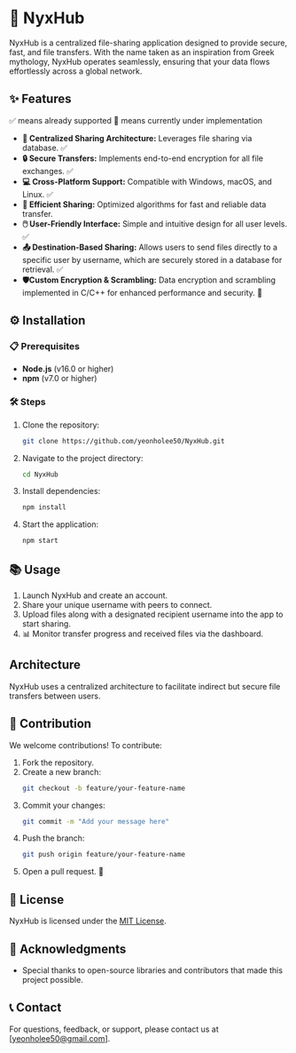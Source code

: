 # 🌌 NyxHub

NyxHub is a centralized file-sharing application designed to provide secure, fast, and file transfers. With the name taken as an inspiration from Greek mythology, NyxHub operates seamlessly, ensuring that your data flows effortlessly across a global network.

## ✨ Features
✅ means already supported
🚧 means currently under implementation

- **🔗 Centralized Sharing Architecture:** Leverages file sharing via database. ✅ 
- **🔒 Secure Transfers:** Implements end-to-end encryption for all file exchanges. ✅
- **💻 Cross-Platform Support:** Compatible with Windows, macOS, and Linux. ✅
- **🚀 Efficient Sharing:** Optimized algorithms for fast and reliable data transfer.
- **🖱️ User-Friendly Interface:** Simple and intuitive design for all user levels. ✅
- **📤 Destination-Based Sharing:** Allows users to send files directly to a specific user by username, which are securely stored in a database for retrieval. ✅
- **🛡️Custom Encryption & Scrambling:** Data encryption and scrambling implemented in C/C++ for enhanced performance and security. 🚧

## ⚙️ Installation

### 📋 Prerequisites
- **Node.js** (v16.0 or higher)
- **npm** (v7.0 or higher)

### 🛠️ Steps
1. Clone the repository:
   ```bash
   git clone https://github.com/yeonholee50/NyxHub.git
   ```
2. Navigate to the project directory:
   ```bash
   cd NyxHub
   ```
3. Install dependencies:
   ```bash
   npm install
   ```
4. Start the application:
   ```bash
   npm start
   ```

## 📚 Usage
1. Launch NyxHub and create an account.
2. Share your unique username with peers to connect.
3. Upload files along with a designated recipient username into the app to start sharing.
4. 📊 Monitor transfer progress and received files via the dashboard.

## Architecture
NyxHub uses a centralized architecture to facilitate indirect but secure file transfers between users. 

## 🤝 Contribution
We welcome contributions! To contribute:
1. Fork the repository.
2. Create a new branch:
   ```bash
   git checkout -b feature/your-feature-name
   ```
3. Commit your changes:
   ```bash
   git commit -m "Add your message here"
   ```
4. Push the branch:
   ```bash
   git push origin feature/your-feature-name
   ```
5. Open a pull request. 🚀

## 📜 License
NyxHub is licensed under the [MIT License](LICENSE).

## 🙏 Acknowledgments
- Special thanks to open-source libraries and contributors that made this project possible.

## 📞 Contact
For questions, feedback, or support, please contact us at [yeonholee50@gmail.com].
